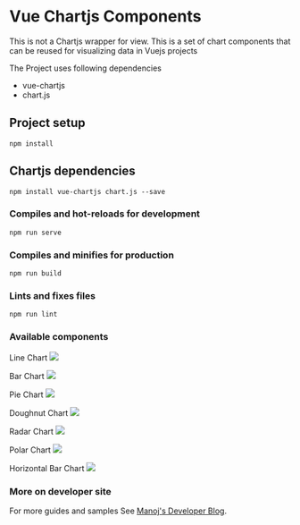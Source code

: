 # Vue Chartjs Components
This is not a Chartjs wrapper for view. This is a set of chart components that can be reused for visualizing data in Vuejs projects

The Project uses following dependencies

* vue-chartjs
* chart.js

## Project setup
```
npm install
```
## Chartjs dependencies

````
npm install vue-chartjs chart.js --save 
````

### Compiles and hot-reloads for development
```
npm run serve
```

### Compiles and minifies for production
```
npm run build
```

### Lints and fixes files
```
npm run lint
```
### Available components 
Line Chart
<img src=screenshots\vue-ch1.png/> 

Bar Chart
<img src=screenshots\vue-ch4.png/>  

Pie Chart
<img src=screenshots\vue-ch3.png/>  

Doughnut Chart
<img src=screenshots\vue-ch2.png/>  

Radar Chart
<img src=screenshots\radarchart.png/>  

Polar Chart
<img src=screenshots\polarchart.png/>  

Horizontal Bar Chart
<img src=screenshots\HBarchart.png/>  

### More on developer site
For more guides and samples 
See [Manoj's Developer Blog](https://developermblog.wordpress.com/).
